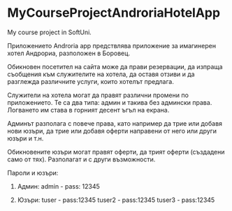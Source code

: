 # MyCourseProjectAndroriaHotelApp

My course project in SoftUni.

Приложението Androria app предствлява приложение за имагинерен хотел Андрориа, разположен в Боровец.

Обикновен посетител на сайта може да прави резервации, да изпраща съобщения към служителите на хотела,
да оставя отзиви и да разглежда различните услуги, които хотелът предлага.

Служители на хотела могат да правят различни промени по приложението. Те са два типа: админ и такива без админски права.
Логването им става в горният десент ъгъл на екрана.

Админът разполага с повече права, като например да трие или добавя нови юзъри, да трие или добавя оферти направени 
от него или други юзъри и т.н.

Обикновените юзъри могат правят оферти, да трият оферти (създадени само от тях).
Разполагат и с други възможности.

Пароли и юзъри:

1. Админ:
admin - pass: 12345

2. Юзъри:
  tuser - pass:12345
  tuser2 - pass:12345
  tuser3 - pass:12345




